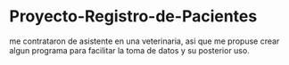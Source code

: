 # Proyecto-Registro-de-Pacientes
me contrataron de asistente en una veterinaria, asi que me propuse crear algun programa para facilitar la toma de datos y su posterior uso.
